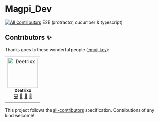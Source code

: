 # Magpi_Dev
[![All Contributors](https://img.shields.io/badge/all_contributors-1-orange.svg?style=flat-square)](#contributors)
E2E (protractor, cucumber &amp; typescript)

## Contributors ✨

Thanks goes to these wonderful people ([emoji key](https://allcontributors.org/docs/en/emoji-key)):

<!-- ALL-CONTRIBUTORS-LIST:START - Do not remove or modify this section -->
<!-- prettier-ignore -->
<table>
  <tr>
    <td align="center"><a href="https://github.com/Deetrixx"><img src="https://avatars1.githubusercontent.com/u/17590912?v=4" width="100px;" alt="Deetrixx"/><br /><sub><b>Deetrixx</b></sub></a><br /><a href="https://github.com/kanyIO/Magpi_Dev/commits?author=Deetrixx" title="Code">💻</a> <a href="https://github.com/kanyIO/Magpi_Dev/issues?q=author%3ADeetrixx" title="Bug reports">🐛</a> <a href="#design-Deetrixx" title="Design">🎨</a> <a href="#maintenance-Deetrixx" title="Maintenance">🚧</a></td>
  </tr>
</table>

<!-- ALL-CONTRIBUTORS-LIST:END -->

This project follows the [all-contributors](https://github.com/all-contributors/all-contributors) specification. Contributions of any kind welcome!